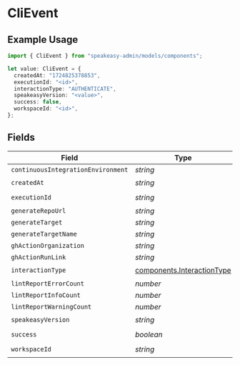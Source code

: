 # CliEvent

## Example Usage

```typescript
import { CliEvent } from "speakeasy-admin/models/components";

let value: CliEvent = {
  createdAt: "1724825378853",
  executionId: "<id>",
  interactionType: "AUTHENTICATE",
  speakeasyVersion: "<value>",
  success: false,
  workspaceId: "<id>",
};
```

## Fields

| Field                                                                    | Type                                                                     | Required                                                                 | Description                                                              |
| ------------------------------------------------------------------------ | ------------------------------------------------------------------------ | ------------------------------------------------------------------------ | ------------------------------------------------------------------------ |
| `continuousIntegrationEnvironment`                                       | *string*                                                                 | :heavy_minus_sign:                                                       | N/A                                                                      |
| `createdAt`                                                              | *string*                                                                 | :heavy_check_mark:                                                       | N/A                                                                      |
| `executionId`                                                            | *string*                                                                 | :heavy_check_mark:                                                       | N/A                                                                      |
| `generateRepoUrl`                                                        | *string*                                                                 | :heavy_minus_sign:                                                       | N/A                                                                      |
| `generateTarget`                                                         | *string*                                                                 | :heavy_minus_sign:                                                       | N/A                                                                      |
| `generateTargetName`                                                     | *string*                                                                 | :heavy_minus_sign:                                                       | N/A                                                                      |
| `ghActionOrganization`                                                   | *string*                                                                 | :heavy_minus_sign:                                                       | N/A                                                                      |
| `ghActionRunLink`                                                        | *string*                                                                 | :heavy_minus_sign:                                                       | N/A                                                                      |
| `interactionType`                                                        | [components.InteractionType](../../models/components/interactiontype.md) | :heavy_check_mark:                                                       | N/A                                                                      |
| `lintReportErrorCount`                                                   | *number*                                                                 | :heavy_minus_sign:                                                       | N/A                                                                      |
| `lintReportInfoCount`                                                    | *number*                                                                 | :heavy_minus_sign:                                                       | N/A                                                                      |
| `lintReportWarningCount`                                                 | *number*                                                                 | :heavy_minus_sign:                                                       | N/A                                                                      |
| `speakeasyVersion`                                                       | *string*                                                                 | :heavy_check_mark:                                                       | N/A                                                                      |
| `success`                                                                | *boolean*                                                                | :heavy_check_mark:                                                       | N/A                                                                      |
| `workspaceId`                                                            | *string*                                                                 | :heavy_check_mark:                                                       | N/A                                                                      |